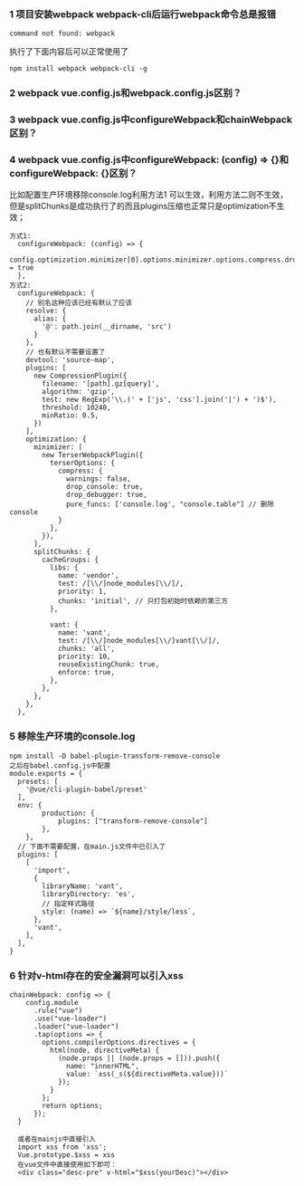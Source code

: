 ### 1 项目安装webpack webpack-cli后运行webpack命令总是报错

```
command not found: webpack
```
执行了下面内容后可以正常使用了
```
npm install webpack webpack-cli -g
```


### 2 webpack vue.config.js和webpack.config.js区别？

### 3 webpack vue.config.js中configureWebpack和chainWebpack区别？

### 4 webpack vue.config.js中configureWebpack: (config) => {}和configureWebpack: {}区别？

比如配置生产环境移除console.log利用方法1 可以生效，利用方法二则不生效，但是splitChunks是成功执行了的而且plugins压缩也正常只是optimization不生效；
```
方式1:
  configureWebpack: (config) => {
    config.optimization.minimizer[0].options.minimizer.options.compress.drop_console = true
  },
方式2:
  configureWebpack: {
    // 别名这种应该已经有默认了应该
    resolve: {
      alias: {
        '@': path.join(__dirname, 'src')
      }
    },
    // 也有默认不需要设置了
    devtool: 'source-map',
    plugins: [
      new CompressionPlugin({
        filename: '[path].gz[query]',
        algorithm: 'gzip',
        test: new RegExp('\\.(' + ['js', 'css'].join('|') + ')$'),
        threshold: 10240,
        minRatio: 0.5,
      })
    ],
    optimization: {
      minimizer: [
        new TerserWebpackPlugin({
          terserOptions: {
            compress: {
              warnings: false,
              drop_console: true,
              drop_debugger: true,
              pure_funcs: ['console.log', "console.table"] // 删除console
            }
          },
        }),
      ],
      splitChunks: {
        cacheGroups: {
          libs: {
            name: 'vendor',
            test: /[\\/]node_modules[\\/]/,
            priority: 1,
            chunks: 'initial', // 只打包初始时依赖的第三方
          },

          vant: {
            name: 'vant',
            test: /[\\/]node_modules[\\/]vant[\\/]/,
            chunks: 'all',
            priority: 10,
            reuseExistingChunk: true,
            enforce: true,
          },
        },
      },
    },
  },
```
### 5 移除生产环境的console.log


```
npm install -D babel-plugin-transform-remove-console
之后在babel.config.js中配置
module.exports = {
  presets: [
    '@vue/cli-plugin-babel/preset'
  ],
  env: {
		production: {
			plugins: ["transform-remove-console"]
		},
	},
  // 下面不需要配置，在main.js文件中已引入了
  plugins: [
    [
      'import',
      {
        libraryName: 'vant',
        libraryDirectory: 'es',
        // 指定样式路径
        style: (name) => `${name}/style/less`,
      },
      'vant',
    ],
  ],
}
```

### 6 针对v-html存在的安全漏洞可以引入xss
```
chainWebpack: config => {
    config.module
      .rule("vue")
      .use("vue-loader")
      .loader("vue-loader")
      .tap(options => {
        options.compilerOptions.directives = {
          html(node, directiveMeta) {
            (node.props || (node.props = [])).push({
              name: "innerHTML",
              value: `xss(_s(${directiveMeta.value}))`
            });
          }
        };
        return options;
      });
  }
  
  或者在mainjs中直接引入
  import xss from 'xss';
  Vue.prototype.$xss = xss
  在vue文件中直接使用如下即可：
  <div class="desc-pre" v-html="$xss(yourDesc)"></div>
```

